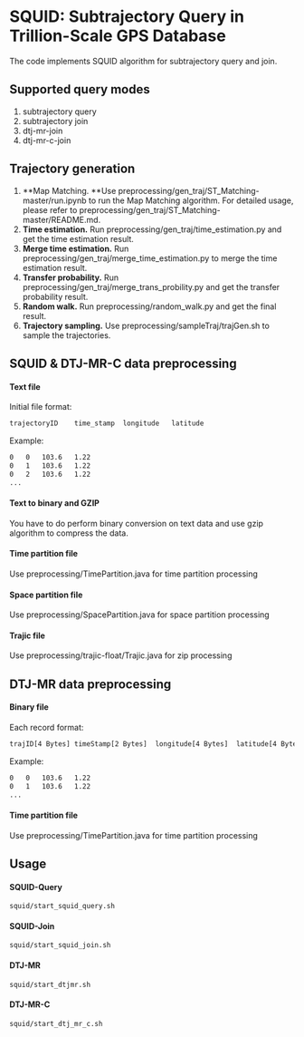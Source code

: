 # SQUID: Subtrajectory Query in Trillion-Scale GPS Database

The code implements SQUID algorithm for subtrajectory query and join.



## Supported query modes

1. subtrajectory query
2. subtrajectory join
3. dtj-mr-join
4. dtj-mr-c-join



## Trajectory generation

1. **Map Matching. **Use preprocessing/gen_traj/ST_Matching-master/run.ipynb to run the Map Matching algorithm. For detailed usage, please refer to preprocessing/gen_traj/ST_Matching-master/README.md.
2. **Time estimation.** Run preprocessing/gen_traj/time_estimation.py and get the time estimation result.
3. **Merge time estimation.** Run preprocessing/gen_traj/merge_time_estimation.py to merge the time estimation result.
4. **Transfer probability.** Run preprocessing/gen_traj/merge_trans_probility.py and get the transfer probability result.
5. **Random walk.** Run preprocessing/random_walk.py and get the final result.
6. **Trajectory sampling.** Use preprocessing/sampleTraj/trajGen.sh to sample the trajectories.



## SQUID & DTJ-MR-C data preprocessing

#### Text file

Initial file format:

```.txt
trajectoryID	time_stamp	longitude	latitude
```

Example:

```.txt
0	0	103.6	1.22
0	1	103.6	1.22
0	2	103.6	1.22
...
```

#### Text to binary and GZIP

You have to do perform binary conversion on text data and use gzip algorithm to compress the data.

#### Time partition file

Use preprocessing/TimePartition.java for time partition processing

#### Space partition file

Use preprocessing/SpacePartition.java for space partition processing

#### Trajic file

Use preprocessing/trajic-float/Trajic.java for zip processing



## DTJ-MR data preprocessing

#### Binary file

Each record format:

```.txt
trajID[4 Bytes]	timeStamp[2 Bytes]	longitude[4 Bytes]	latitude[4 Bytes]
```

Example:

```.txt
0	0	103.6	1.22
0	1	103.6	1.22
...
```

#### Time partition file

Use preprocessing/TimePartition.java for time partition processing



## Usage

#### SQUID-Query

```
squid/start_squid_query.sh
```

#### SQUID-Join

```
squid/start_squid_join.sh
```

#### DTJ-MR

```
squid/start_dtjmr.sh
```

#### DTJ-MR-C

```
squid/start_dtj_mr_c.sh
```